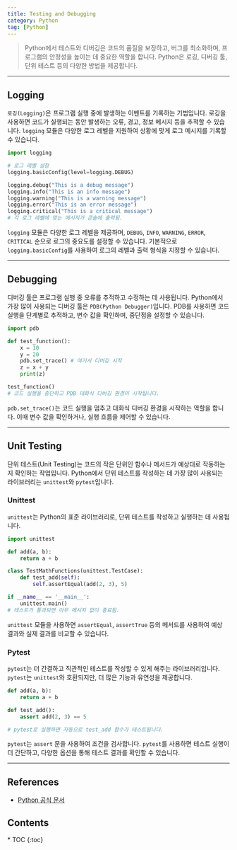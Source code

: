 ```yaml
---
title: Testing and Debugging
category: Python
tag: [Python]
---
```


> Python에서 테스트와 디버깅은 코드의 품질을 보장하고, 버그를 최소화하며, 프로그램의 안정성을 높이는 데 중요한 역할을 합니다. Python은 로깅, 디버깅 툴, 단위 테스트 등의 다양한 방법을 제공합니다. 

---

## Logging
`로깅(Logging)`은 프로그램 실행 중에 발생하는 이벤트를 기록하는 기법입니다. 로깅을 사용하면 코드가 실행되는 동안 발생하는 오류, 경고, 정보 메시지 등을 추적할 수 있습니다. `logging` 모듈은 다양한 로그 레벨을 지원하여 상황에 맞게 로그 메시지를 기록할 수 있습니다.

```python
import logging

# 로그 레벨 설정
logging.basicConfig(level=logging.DEBUG)

logging.debug("This is a debug message")
logging.info("This is an info message")
logging.warning("This is a warning message")
logging.error("This is an error message")
logging.critical("This is a critical message")
# 각 로그 레벨에 맞는 메시지가 콘솔에 출력됨.
```
`logging` 모듈은 다양한 로그 레벨을 제공하며, `DEBUG`, `INFO`, `WARNING`, `ERROR`, `CRITICAL` 순으로 로그의 중요도를 설정할 수 있습니다. 기본적으로 `logging.basicConfig`를 사용하여 로그의 레벨과 출력 형식을 지정할 수 있습니다.

---

## Debugging
디버깅 툴은 프로그램 실행 중 오류를 추적하고 수정하는 데 사용됩니다. Python에서 가장 많이 사용되는 디버깅 툴은 `PDB(Python Debugger)`입니다. PDB를 사용하면 코드 실행을 단계별로 추적하고, 변수 값을 확인하며, 중단점을 설정할 수 있습니다.

```python
import pdb

def test_function():
    x = 10
    y = 20
    pdb.set_trace() # 여기서 디버깅 시작
    z = x + y
    print(z)

test_function()
# 코드 실행을 중단하고 PDB 대화식 디버깅 환경이 시작됩니다.
```
`pdb.set_trace()`는 코드 실행을 멈추고 대화식 디버깅 환경을 시작하는 역할을 합니다. 이때 변수 값을 확인하거나, 실행 흐름을 제어할 수 있습니다.

---

## Unit Testing 
단위 테스트(Unit Testing)는 코드의 작은 단위인 함수나 메서드가 예상대로 작동하는지 확인하는 작업입니다. Python에서 단위 테스트를 작성하는 데 가장 많이 사용되는 라이브러리는 `unittest`와 `pytest`입니다.

### Unittest
`unittest`는 Python의 표준 라이브러리로, 단위 테스트를 작성하고 실행하는 데 사용됩니다.

```python
import unittest

def add(a, b):
    return a + b

class TestMathFunctions(unittest.TestCase):
    def test_add(self):
        self.assertEqual(add(2, 3), 5)

if __name__ == '__main__':
    unittest.main()
# 테스트가 통과되면 아무 메시지 없이 종료됨.
```
`unittest` 모듈을 사용하면 `assertEqual`, `assertTrue` 등의 메서드를 사용하여 예상 결과와 실제 결과를 비교할 수 있습니다.

### Pytest
`pytest`는 더 간결하고 직관적인 테스트를 작성할 수 있게 해주는 라이브러리입니다. `pytest`는 `unittest`와 호환되지만, 더 많은 기능과 유연성을 제공합니다.

```python
def add(a, b):
    return a + b

def test_add():
    assert add(2, 3) == 5

# pytest로 실행하면 자동으로 test_add 함수가 테스트됩니다.
```
`pytest`는 `assert` 문을 사용하여 조건을 검사합니다. `pytest`를 사용하면 테스트 실행이 더 간단하고, 다양한 옵션을 통해 테스트 결과를 확인할 수 있습니다.

---

## References
- [Python 공식 문서](https://docs.python.org/3/)

<nav class="post-toc" markdown="1">
  <h2>Contents</h2>
* TOC
{:toc}
</nav>
